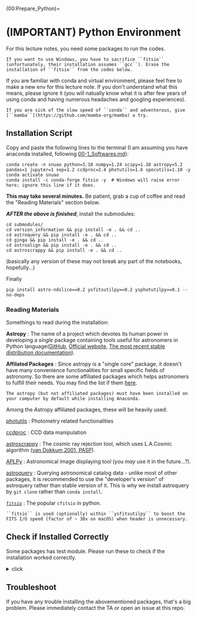 (00:Prepare_Python)=

# (IMPORTANT) Python Environment

For this lecture notes, you need some packages to run the codes.

```{admonition} For Windows users
If you want to use Windows, you have to sacrifice ``fitsio`` (unfortunately, their installation assumes ``gcc``). Erase the installation of ``fitsio`` from the codes below.
```

If you are familiar with conda and virtual environment, please feel free to make a new env for this lecture note. If you don't understand what this means, please ignore it (you will natually know what it is after few years of using conda and having numerous headaches and googling experiences).

```{note}
If you are sick of the slow speed of ``conda`` and adventerous, give [``mamba``](https://github.com/mamba-org/mamba) a try.
```

## Installation Script

Copy and paste the following lines to the terminal (I am assuming you have anaconda installed, following [00-1_Softwares.md](00-1_Softwares.md)):

```
conda create -n snuao python=3.10 numpy=1.24 scipy=1.10 astropy=5.2 pandas=1 jupyter=1 sep=1.2 ccdproc=2.4 photutils=1.6 specutils=1.10 -y
conda activate snuao
conda install -c conda-forge fitsio -y  # Windows will raise error here; ignore this line if it does.
```

**This may take several minutes.** Be patient, grab a cup of coffee and read the "Reading Materials" section below.

***AFTER the above is finished***, install the submodules:

```
cd submodules/
cd version_information && pip install -e . && cd ..
cd astroquery && pip install -e . && cd ..
cd ginga && pip install -e . && cd ..
cd astroalign && pip install -e . && cd ..
cd astroscrappy && pip install -e . && cd ..
```
(basically any version of these may not break any part of the notebooks, hopefully...)

Finally

```
pip install astro-ndslice==0.2 ysfitsutilpy==0.2 ysphotutilpy==0.1 --no-deps
```

### Reading Materials

Somethings to read during the installation:

**Astropy**
: The name of a project which devotes its human power in developing a *single* package containing tools useful for astronomers in Python language([GitHub](https://github.com/astropy/astropy/wiki), [Official website](http://www.astropy.org/), [The most recent stable distribution documentation](http://docs.astropy.org/en/stable/)).

**Affilated Packages**
: Since astropy is a "single core" package, it doesn't have many convenience functionalities for small specific fields of astronomy. So there are some affiliated packages which helps astronomers to fulfill their needs. You may find the list if them [here](http://www.astropy.org/affiliated/).

```{note}
The astropy (but not affiliated packages) must have been installed on your computer by default while installing Anaconda.
```

Among the Astropy affiliated packages, these will be heavily used:

[photutils](http://photutils.readthedocs.io/en/stable/)
: Photometry related functionalities

[ccdproc](http://ccdproc.readthedocs.io/en/stable/)
: CCD data manipulation

[astroscrappy](https://github.com/astropy/astroscrappy)
: The cosmic ray rejection tool, which uses L.A.Cosmic algorithm ([van Dokkum 2001, PASP](http://www.astro.yale.edu/dokkum/lacosmic/)).

[APLPy](https://aplpy.github.io/)
: Astronomical image displaying tool (you *may* use it in the future...?).

[astroquery](https://astroquery.readthedocs.io/en/latest/)
: Querying astronomical catalog data - unlike most of other packages, it is recommended to use the "developer's version" of astroquery rather than stable version of it. This is why we install astroquery by ``git clone`` rather than ``conda install``.

[``fitsio``](https://github.com/esheldon/fitsio.git)
: The popular ``cfitsio`` in python.

```{note}
``fitsio`` is used (optionally) within ``ysfitsutilpy`` to boost the FITS I/O speed (factor of ~ 30x on macOS) when header is unnecessary.
```

## Check if Installed Correctly

Some packages has test module. Please run these to check if the installation worked correctly.

<details><summary>click</summary>
<p>
You can simply test the installation by tests. Run ipython or Jupyter notebook/lab, and type

``` python
>>> import astropy, photutils
>>> photutils.test()
>>> astropy.test()
```

These will take quite long time, especially astropy takes very long time. (So I didn't show you the full result)

You need to do it only once when you first installed these packages. If you want to test only some part of the whole package, you can specify the module, e.g., you can test `astropy.io.fits` by:

```python
>>> astropy.test(package='io.fits')
```

While the test is going on, look at the names of the directories, like `astropy/table`, `astropy/units`, etc. These are the names we will encounter very frequently, so this test is not only to **test**, but also to get accustomed to the astropy and python language.

Each dot(`.`) means `test passed` and `x` means `test failed`. But some of the failures are just OK. `s` means it is skipped for some reason.

An example test for **Astropy 1.3.1 and Photutils 0.3.1** (took ~ 10 mins):

```bash
(long long test explanations....)
======================== 1056 passed, 2 skipped, 2 xfailed in 82.18 seconds ========================
(long long test explanations....)
Some tests are known to fail when run from the IPython prompt; especially, but not limited to tests involving logging and warning handling.  Unless you are certain as to the cause of the failure, please check that the failure occurs outside IPython as well.  See http://docs.astropy.org/en/stable/known_issues.html#failing-logging-tests-when-running-the-tests-in-ipython for more information.
== 24 failed, 8717 passed, 75 skipped, 42 xfailed, 1 xpassed, 2 pytest-warnings in 573.02 seconds ==
```

The astropy will do the tests automatically (takes ~ 10 minutes). There might be some errors, but usually they are not important, so you can ignore them. If "`astropy.test()`" itself does not work, please check whether the installation of Anaconda had been done correctly.

</p>
</details>

## Troubleshoot

If you have any trouble installing the abovementioned packages, that's a big problem. Please immediately contact the TA or open an issue at this repo.
